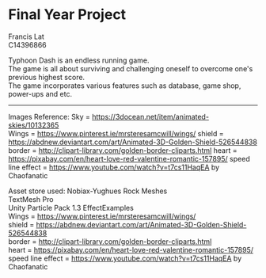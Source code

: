 # Final Year Project
Francis Lat  
C14396866

Typhoon Dash is an endless running game.  
The game is all about surviving and challenging oneself to overcome one's previous highest score.  
The game incorporates various features such as database, game shop, power-ups and etc.  

---------------------------------------------------------------------------------------------------------------------
Images Reference:
Sky = https://3docean.net/item/animated-skies/10132365  
Wings = https://www.pinterest.ie/mrsteresamcwill/wings/
shield = https://abdnew.deviantart.com/art/Animated-3D-Golden-Shield-526544838
border = http://clipart-library.com/golden-border-cliparts.html
heart = https://pixabay.com/en/heart-love-red-valentine-romantic-157895/
speed line effect = https://www.youtube.com/watch?v=t7cs11HaqEA  by Chaofanatic

Asset store used:
Nobiax-Yughues Rock Meshes  
TextMesh Pro  
Unity Particle Pack 1.3 EffectExamples  
Wings = https://www.pinterest.ie/mrsteresamcwill/wings/  
shield = https://abdnew.deviantart.com/art/Animated-3D-Golden-Shield-526544838  
border = http://clipart-library.com/golden-border-cliparts.html  
heart = https://pixabay.com/en/heart-love-red-valentine-romantic-157895/  
speed line effect = https://www.youtube.com/watch?v=t7cs11HaqEA  by Chaofanatic  

